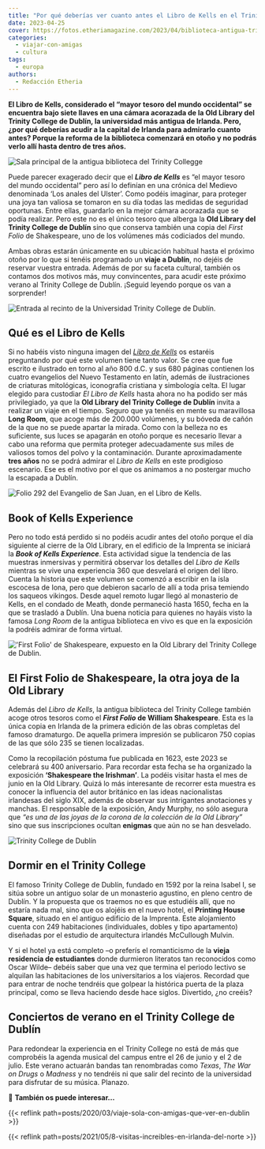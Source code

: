 ```yaml
---
title: "Por qué deberías ver cuanto antes el Libro de Kells en el Trinity College de Dublín"
date: 2023-04-25
cover: https://fotos.etheriamagazine.com/2023/04/biblioteca-antigua-trinity-college-dublin.jpg
categories: 
  - viajar-con-amigas
  - cultura
tags: 
  - europa
authors: 
  - Redacción Etheria
---
```


**El Libro de Kells, considerado el “mayor tesoro del mundo occidental” se encuentra 
bajo siete llaves en una cámara acorazada de la Old Library del Trinity College de 
Dublín, la universidad más antigua de Irlanda. Pero, ¿por qué deberías acudir a la 
capital de Irlanda para admirarlo cuanto antes? Porque la reforma de la biblioteca 
comenzará en otoño y no podrás verlo allí hasta dentro de tres años.** 

![Sala principal de la antigua biblioteca del Trinity Collegge](https://fotos.etheriamagazine.com/2023/04/biblioteca-antigua-trinity-college-dublin.jpg "Long Room de la Old Library del Trinity College de Dublín. © Naomi Hutchinson")

Puede parecer exagerado decir que el **_Libro de Kells_** es “el mayor tesoro del mundo 
occidental” pero así lo definían en una crónica del Medievo denominada ‘Los anales del 
Ulster’. Como podéis imaginar, para proteger una joya tan valiosa se tomaron en su día 
todas las medidas de seguridad oportunas. Entre ellas, guardarlo en la mejor cámara 
acorazada que se podía realizar. Pero este no es el único tesoro que alberga la **Old 
Library del Trinity College de Dublín** sino que conserva también una copia del _First 
Folio_ de Shakespeare, uno de los volúmenes más codiciados del mundo. 

Ambas obras estarán únicamente en su ubicación habitual hasta el próximo otoño por lo 
que si tenéis programado un **viaje a Dublín**, no dejéis de reservar vuestra entrada. 
Además de por su faceta cultural, también os contamos dos motivos más, muy convincentes, 
para acudir este próximo verano al Trinity College de Dublín. ¡Seguid leyendo porque os 
van a sorprender! 

![Entrada al recinto de la Universidad Trinity College de Dublín.](https://fotos.etheriamagazine.com/2023/04/Trinity-College-Dublin-entrada.jpg "Entrada al recinto de la Universidad Trinity College de Dublín.")

## Qué es el Libro de Kells

Si no habéis visto ninguna imagen del _[Libro de 
Kells](https://www.visittrinity.ie/book-of-kells/)_ os estaréis preguntando por qué este 
volumen tiene tanto valor. Se cree que fue escrito e ilustrado en torno al año 800 d.C. 
y sus 680 páginas contienen los cuatro evangelios del Nuevo Testamento en latín, además 
de ilustraciones de criaturas mitológicas, iconografía cristiana y simbología celta. El 
lugar elegido para custodiar _El Libro de Kells_ hasta ahora no ha podido ser más 
privilegiado, ya que la **Old Library del Trinity College de Dublín** invita a realizar 
un viaje en el tiempo. Seguro que ya tenéis en mente su maravillosa **Long Room**, que 
acoge más de 200.000 volúmenes, y su bóveda de cañón de la que no se puede apartar la 
mirada. Como con la belleza no es suficiente, sus luces se apagarán en otoño porque es 
necesario llevar a cabo una reforma que permita proteger adecuadamente sus miles de 
valiosos tomos del polvo y la contaminación. Durante aproximadamente **tres años** no se 
podrá admirar el _Libro de Kells_ en este prodigioso escenario. Ese es el motivo por el 
que os animamos a no postergar mucho la escapada a Dublín. 

![Folio 292 del Evangelio de San Juan, en el Libro de Kells.](https://fotos.etheriamagazine.com/2023/04/libro-kells.jpg "Folio 292 del Evangelio de San Juan, en el Libro de Kells.")

## Book of Kells Experience

Pero no todo está perdido si no podéis acudir antes del otoño porque el día siguiente al 
cierre de la Old Library, en el edificio de la Imprenta se iniciará la **_Book of Kells 
Experience_**. Esta actividad sigue la tendencia de las muestras inmersivas y permitirá 
observar los detalles del _Libro de Kells_ mientras se vive una experiencia 360 que 
desvelará el origen del libro. Cuenta la historia que este volumen se comenzó a escribir 
en la isla escocesa de Iona, pero que debieron sacarlo de allí a toda prisa temiendo los 
saqueos vikingos. Desde aquel remoto lugar llegó al monasterio de Kells, en el condado 
de Meath, donde permaneció hasta 1650, fecha en la que se trasladó a Dublín. Una buena 
noticia para quienes no hayáis visto la famosa _Long Room_ de la antigua biblioteca en 
vivo es que en la exposición la podréis admirar de forma virtual. 

!['First Folio' de Shakespeare, expuesto en la Old Library del Trinity College de Dublin.](https://fotos.etheriamagazine.com/2023/04/first-folio-shakespeare-trinity-college.jpg "'First Folio' de Shakespeare, expuesto en la Old Library del Trinity College de Dublin.")

## El First Folio de Shakespeare, la otra joya de la Old Library

Además del _Libro de Kells_, la antigua biblioteca del Trinity College también acoge 
otros tesoros como el **_First Folio_ de William Shakespeare**. Esta es la única copia 
en Irlanda de la primera edición de las obras completas del famoso dramaturgo. De 
aquella primera impresión se publicaron 750 copias de las que sólo 235 se tienen 
localizadas. 

Como la recopilación póstuma fue publicada en 1623, este 2023 se celebrará su 400 
aniversario. Para recordar esta fecha se ha organizado la exposición **‘Shakespeare the 
Irishman’**. La podéis visitar hasta el mes de junio en la Old Library. Quizá lo más 
interesante de recorrer esta muestra es conocer la influencia del autor británico en las 
ideas nacionalistas irlandesas del siglo XIX, además de observar sus intrigantes 
anotaciones y manchas. El responsable de la exposición, Andy Murphy, no sólo asegura que 
_“es una de las joyas de la corona de la colección de la Old Library”_ sino que sus 
inscripciones ocultan **enigmas** que aún no se han desvelado. 

![Trinity College de Dublín](https://fotos.etheriamagazine.com/2023/04/trinity-college-dublin.jpg "Trinity College de Dublín. © Stephen Bergin")

## Dormir en el Trinity College

El famoso Trinity College de Dublín, fundado en 1592 por la reina Isabel I, se sitúa 
sobre un antiguo solar de un monasterio agustino, en pleno centro de Dublín. Y la 
propuesta que os traemos no es que estudiéis allí, que no estaría nada mal, sino que os 
alojéis en el nuevo hotel, el **Printing House Square**, situado en el antiguo edificio 
de la Imprenta. Este alojamiento cuenta con 249 habitaciones (individuales, dobles y 
tipo apartamento) diseñadas por el estudio de arquitectura irlandés McCullough Mulvin. 

Y si el hotel ya está completo –o preferís el romanticismo de la **vieja residencia de 
estudiantes** donde durmieron literatos tan reconocidos como Oscar Wilde– debéis saber 
que una vez que termina el periodo lectivo se alquilan las habitaciones de los 
universitarios a los viajeros. Recordad que para entrar de noche tendréis que golpear la 
histórica puerta de la plaza principal, como se lleva haciendo desde hace siglos. 
Divertido, ¿no creéis? 

## Conciertos de verano en el Trinity College de Dublín

Para redondear la experiencia en el Trinity College no está de más que comprobéis la 
agenda musical del campus entre el 26 de junio y el 2 de julio. Este verano actuarán 
bandas tan renombradas como _Texas_, _The War on Drugs_ o _Madness_ y no tendréis ni que 
salir del recinto de la universidad para disfrutar de su música. Planazo. 

📌 **También os puede interesar...** 

{{< reflink path=posts/2020/03/viaje-sola-con-amigas-que-ver-en-dublin >}} 

{{< reflink path=posts/2021/05/8-visitas-increibles-en-irlanda-del-norte >}}
